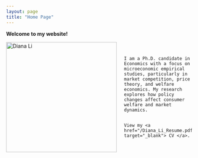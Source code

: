 ```yaml
---
layout: page
title: "Home Page"
---
```


**Welcome to my website!**

<div style="display: flex; align-items: center;">
  <img src="/headshot.jpg" alt="Diana Li" style="width: 300px; margin-right: 20px;">
  <p>
    
    I am a Ph.D. candidate in Economics with a focus on microeconomic empirical studies, particularly in market competition, price theory, and welfare economics. My research explores how policy changes affect consumer welfare and market dynamics. 

    
    View my <a href="/Diana_Li_Resume.pdf" target="_blank"> CV </a>.
  </p>
</div>




